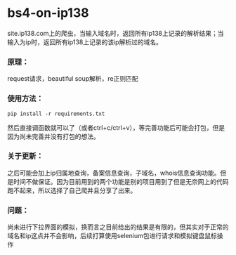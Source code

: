 # bs4-on-ip138
site.ip138.com上的爬虫，当输入域名时，返回所有ip138上记录的解析结果；当输入为ip时，返回所有ip138上记录的该ip解析过的域名。

### 原理：

request请求，beautiful soup解析，re正则匹配

### 使用方法：

```
pip install -r requirements.txt
```

然后直接调函数就可以了（或者ctrl+c/ctrl+v），等完善功能后可能会打包，但是因为尚未完善并没有打包的想法。



### 关于更新：

之后可能会加上ip归属地查询，备案信息查询，子域名，whois信息查询功能。但是时间不做保证。因为目前用到的两个功能是别的项目用到了但是无奈网上的代码跑不起来，所以选择了自己爬并且分享了出来。



### 问题：

尚未进行下拉界面的模拟，换而言之目前给出的结果是有限的，但其实对于正常的域名和ip这点并不会影响，后续打算使用selenium包进行请求和模拟键盘鼠标操作
